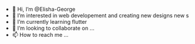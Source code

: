 - 👋 Hi, I’m @Elisha-George
- 👀 I’m interested in web developement and creating new designs new s
- 🌱 I’m currently learning flutter 
- 💞️ I’m looking to collaborate on ...
- 📫 How to reach me ...

<!---
Elisha-George/Elisha-George is a ✨ special ✨ repository because its `README.md` (this file) appears on your GitHub profile.
You can click the Preview link to take a look at your changes.
--->
